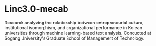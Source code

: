 # Linc3.0-mecab
Research analyzing the relationship between entrepreneurial culture, institutional isomorphism, and organizational performance in Korean universities through machine learning-based text analysis. Conducted at Sogang University's Graduate School of Management of Technology.
